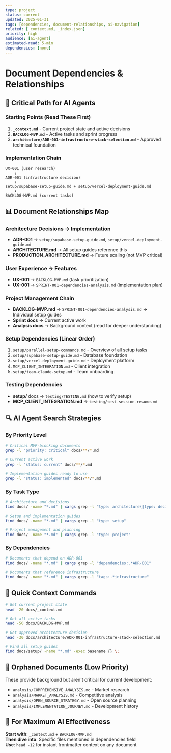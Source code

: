 ```yaml
---
type: project
status: current
updated: 2025-01-31
tags: [dependencies, document-relationships, ai-navigation]
related: [_context.md, _index.json]
priority: high
audience: [ai-agent]
estimated-read: 5-min
dependencies: [none]
---
```


# Document Dependencies & Relationships

## 🎯 Critical Path for AI Agents

### Starting Points (Read These First)
1. **`_context.md`** - Current project state and active decisions
2. **`BACKLOG-MVP.md`** - Active tasks and sprint progress
3. **`architecture/ADR-001-infrastructure-stack-selection.md`** - Approved technical foundation

### Implementation Chain
```
UX-001 (user research) 
    ↓
ADR-001 (infrastructure decision)
    ↓
setup/supabase-setup-guide.md + setup/vercel-deployment-guide.md
    ↓
BACKLOG-MVP.md (current tasks)
```

## 📊 Document Relationships Map

### Architecture Decisions → Implementation
- **ADR-001** → `setup/supabase-setup-guide.md`, `setup/vercel-deployment-guide.md`
- **ARCHITECTURE.md** → All setup guides reference this
- **PRODUCTION_ARCHITECTURE.md** → Future scaling (not MVP critical)

### User Experience → Features  
- **UX-001** → `BACKLOG-MVP.md` (task prioritization)
- **UX-001** → `SPRINT-001-dependencies-analysis.md` (implementation plan)

### Project Management Chain
- **BACKLOG-MVP.md** → `SPRINT-001-dependencies-analysis.md` → Individual setup guides
- **Sprint docs** → Current active work
- **Analysis docs** → Background context (read for deeper understanding)

### Setup Dependencies (Linear Order)
1. `setup/parallel-setup-commands.md` - Overview of all setup tasks
2. `setup/supabase-setup-guide.md` - Database foundation  
3. `setup/vercel-deployment-guide.md` - Deployment platform
4. `MCP_CLIENT_INTEGRATION.md` - Client integration
5. `setup/team-claude-setup.md` - Team onboarding

### Testing Dependencies
- **setup/** docs → `testing/TESTING.md` (how to verify setup)
- **MCP_CLIENT_INTEGRATION.md** → `testing/test-session-resume.md`

## 🔍 AI Agent Search Strategies

### By Priority Level
```bash
# Critical MVP-blocking documents
grep -l "priority: critical" docs/**/*.md

# Current active work
grep -l "status: current" docs/**/*.md

# Implementation guides ready to use
grep -l "status: implemented" docs/**/*.md
```

### By Task Type
```bash
# Architecture and decisions
find docs/ -name "*.md" | xargs grep -l "type: architecture\|type: decision"

# Setup and implementation guides  
find docs/ -name "*.md" | xargs grep -l "type: setup"

# Project management and planning
find docs/ -name "*.md" | xargs grep -l "type: project"
```

### By Dependencies
```bash
# Documents that depend on ADR-001
find docs/ -name "*.md" | xargs grep -l "dependencies:.*ADR-001"

# Documents that reference infrastructure
find docs/ -name "*.md" | xargs grep -l "tags:.*infrastructure"
```

## 🚀 Quick Context Commands

```bash
# Get current project state
head -20 docs/_context.md

# Get all active tasks
head -50 docs/BACKLOG-MVP.md

# Get approved architecture decision
head -30 docs/architecture/ADR-001-infrastructure-stack-selection.md

# Find all setup guides
find docs/setup/ -name "*.md" -exec basename {} \;
```

## 📝 Orphaned Documents (Low Priority)

These provide background but aren't critical for current development:
- `analysis/COMPREHENSIVE_ANALYSIS.md` - Market research
- `analysis/MARKET_ANALYSIS.md` - Competitive analysis  
- `analysis/OPEN_SOURCE_STRATEGY.md` - Open source planning
- `analysis/IMPLEMENTATION_JOURNEY.md` - Development history

## 🎯 For Maximum AI Effectiveness

**Start with**: `_context.md` + `BACKLOG-MVP.md`  
**Then dive into**: Specific files mentioned in dependencies field  
**Use**: `head -12` for instant frontmatter context on any document